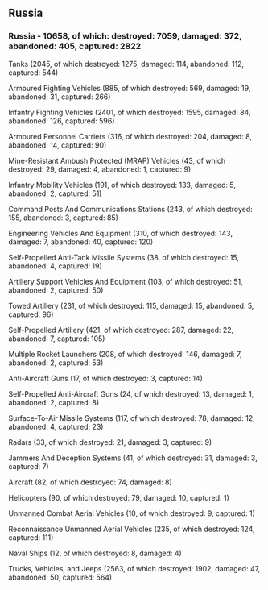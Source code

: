 
 
 ## Russia
 
 ### Russia - 10658, of which: destroyed: 7059, damaged: 372, abandoned: 405, captured: 2822

 

 

 Tanks (2045, of which destroyed: 1275, damaged: 114, abandoned: 112, captured: 544)

 Armoured Fighting Vehicles (885, of which destroyed: 569, damaged: 19, abandoned: 31, captured: 266)

 Infantry Fighting Vehicles (2401, of which destroyed: 1595, damaged: 84, abandoned: 126, captured: 596)

 Armoured Personnel Carriers (316, of which destroyed: 204, damaged: 8, abandoned: 14, captured: 90)

 Mine-Resistant Ambush Protected (MRAP) Vehicles (43, of which destroyed: 29, damaged: 4, abandoned: 1, captured: 9)

 Infantry Mobility Vehicles (191, of which destroyed: 133, damaged: 5, abandoned: 2, captured: 51)

 Command Posts And Communications Stations (243, of which destroyed: 155, abandoned: 3, captured: 85)

 Engineering Vehicles And Equipment (310, of which destroyed: 143, damaged: 7, abandoned: 40, captured: 120)

 Self-Propelled Anti-Tank Missile Systems (38, of which destroyed: 15, abandoned: 4, captured: 19)

 Artillery Support Vehicles And Equipment (103, of which destroyed: 51, abandoned: 2, captured: 50)

 Towed Artillery (231, of which destroyed: 115, damaged: 15, abandoned: 5, captured: 96)

 Self-Propelled Artillery (421, of which destroyed: 287, damaged: 22, abandoned: 7, captured: 105)

 Multiple Rocket Launchers (208, of which destroyed: 146, damaged: 7, abandoned: 2, captured: 53)

 Anti-Aircraft Guns (17, of which destroyed: 3, captured: 14)

 Self-Propelled Anti-Aircraft Guns (24, of which destroyed: 13, damaged: 1, abandoned: 2, captured: 8)

 Surface-To-Air Missile Systems (117, of which destroyed: 78, damaged: 12, abandoned: 4, captured: 23)

 Radars (33, of which destroyed: 21, damaged: 3, captured: 9)

 Jammers And Deception Systems (41, of which destroyed: 31, damaged: 3, captured: 7)

 Aircraft (82, of which destroyed: 74, damaged: 8)

 Helicopters (90, of which destroyed: 79, damaged: 10, captured: 1)

 Unmanned Combat Aerial Vehicles (10, of which destroyed: 9, captured: 1)

 Reconnaissance Unmanned Aerial Vehicles (235, of which destroyed: 124, captured: 111)

 Naval Ships (12, of which destroyed: 8, damaged: 4)

 Trucks, Vehicles, and Jeeps (2563, of which destroyed: 1902, damaged: 47, abandoned: 50, captured: 564)


